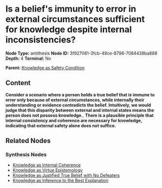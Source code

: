 # Is a belief's immunity to error in external circumstances sufficient for knowledge despite internal inconsistencies?

**Node Type:** antithesis
**Node ID:** 3f927081-3fcb-49ce-8798-7084438ba888
**Depth:** 4
**Terminal:** No

**Parent:** [Knowledge as Safety Condition](knowledge-as-safety-condition-synthesis-b69d9034-890f-46ba-81d5-f983893ab9bd.md)

## Content

**Consider a scenario where a person holds a true belief that is immune to error only because of external circumstances, while internally their understanding or evidence contradicts the belief. Intuitively, we would judge that this disparity between external and internal states means the person does not possess knowledge.**, **There is a plausible principle that internal consistency and coherence are necessary for knowledge, indicating that external safety alone does not suffice.**

## Related Nodes

### Synthesis Nodes

- [Knowledge as Internal Coherence](knowledge-as-internal-coherence-synthesis-0892a0bc-e529-44d2-95d7-0ba57a9eb23c.md)
- [Knowledge as Virtue Epistemology](knowledge-as-virtue-epistemology-synthesis-317cecb0-7053-445e-b3cd-7e7c768bb247.md)
- [Knowledge as Justified True Belief with No Defeaters](knowledge-as-justified-true-belief-with-no-defeaters-synthesis-deeb3a10-be83-4035-90f1-6f7baac3ec20.md)
- [Knowledge as Inference to the Best Explanation](knowledge-as-inference-to-the-best-explanation-synthesis-4c0d2bbe-3bd8-41b8-8aee-47e03072e123.md)
